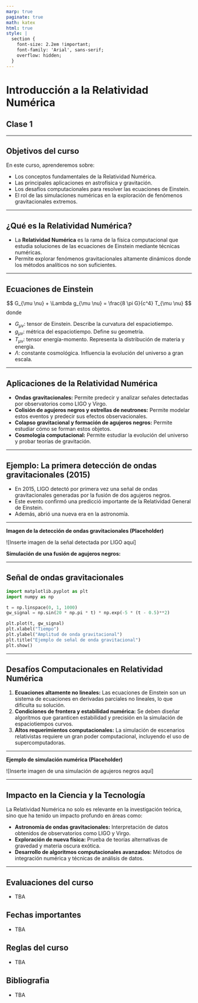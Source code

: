 ```yaml
---
marp: true
paginate: true
math: katex
html: true
style: |
  section {
    font-size: 2.2em !important;
    font-family: 'Arial', sans-serif;
    overflow: hidden;
  }
---
```


# **Introducción a la Relatividad Numérica**
## Clase 1

---

## **Objetivos del curso**

En este curso, aprenderemos sobre:
- Los conceptos fundamentales de la Relatividad Numérica.
- Las principales aplicaciones en astrofísica y gravitación.
- Los desafíos computacionales para resolver las ecuaciones de Einstein.
- El rol de las simulaciones numéricas en la exploración de fenómenos gravitacionales extremos.

---

## **¿Qué es la Relatividad Numérica?**

- La **Relatividad Numérica** es la rama de la física computacional que estudia soluciones de las ecuaciones de Einstein mediante técnicas numéricas.
- Permite explorar fenómenos gravitacionales altamente dinámicos donde los métodos analíticos no son suficientes.

---

## **Ecuaciones de Einstein**

$$
G_{\mu \nu} + \Lambda g_{\mu \nu} = \frac{8 \pi G}{c^4} T_{\mu \nu}
$$
donde
- $G_{\mu \nu}$: tensor de Einstein. Describe la curvatura del espaciotiempo.
- $g_{\mu \nu}$: métrica del espaciotiempo. Define su geometría.
- $T_{\mu \nu}$: tensor energía-momento. Representa la distribución de materia y energía.
- $\Lambda$: constante cosmológica. Influencia la evolución del universo a gran escala.

---

## **Aplicaciones de la Relatividad Numérica**

- **Ondas gravitacionales:** Permite predecir y analizar señales detectadas por observatorios como LIGO y Virgo.
- **Colisión de agujeros negros y estrellas de neutrones:** Permite modelar estos eventos y predecir sus efectos observacionales.
- **Colapso gravitacional y formación de agujeros negros:** Permite estudiar cómo se forman estos objetos.
- **Cosmología computacional:** Permite estudiar la evolución del universo y probar teorías de gravitación.

---

## **Ejemplo: La primera detección de ondas gravitacionales (2015)**

- En 2015, LIGO detectó por primera vez una señal de ondas gravitacionales generadas por la fusión de dos agujeros negros.
- Este evento confirmó una predicció importante de la Relatividad General de Einstein.
- Además, abrió una nueva era en la astronomía.

---

**Imagen de la detección de ondas gravitacionales (Placeholder)**

![Inserte imagen de la señal detectada por LIGO aquí] <!-- TODO: Agregar imagen real -->

**Simulación de una fusión de agujeros negros:**

---

## **Señal de ondas gravitacionales**

```python
import matplotlib.pyplot as plt
import numpy as np

t = np.linspace(0, 1, 1000)
gw_signal = np.sin(20 * np.pi * t) * np.exp(-5 * (t - 0.5)**2)

plt.plot(t, gw_signal)
plt.xlabel("Tiempo")
plt.ylabel("Amplitud de onda gravitacional")
plt.title("Ejemplo de señal de onda gravitacional")
plt.show()
```

---

## **Desafíos Computacionales en Relatividad Numérica**

1. **Ecuaciones altamente no lineales:** Las ecuaciones de Einstein son un sistema de ecuaciones en derivadas parciales no lineales, lo que dificulta su solución.
2. **Condiciones de frontera y estabilidad numérica:** Se deben diseñar algoritmos que garanticen estabilidad y precisión en la simulación de espaciotiempos curvos.
3. **Altos requerimientos computacionales:** La simulación de escenarios relativistas requiere un gran poder computacional, incluyendo el uso de supercomputadoras.

---
**Ejemplo de simulación numérica (Placeholder)**

![Inserte imagen de una simulación de agujeros negros aquí] <!-- TODO: Agregar imagen real -->

---

## **Impacto en la Ciencia y la Tecnología**

La Relatividad Numérica no solo es relevante en la investigación teórica, sino que ha tenido un impacto profundo en áreas como:

- **Astronomía de ondas gravitacionales:** Interpretación de datos obtenidos de observatorios como LIGO y Virgo.
- **Exploración de nueva física:** Prueba de teorías alternativas de gravedad y materia oscura exótica.
- **Desarrollo de algoritmos computacionales avanzados:** Métodos de integración numérica y técnicas de análisis de datos.

---

## Evaluaciones del curso
  - TBA
## Fechas importantes
  - TBA
## Reglas del curso
  - TBA
## Bibliografia
  - TBA

